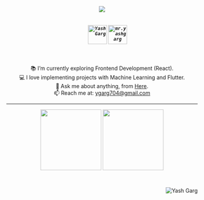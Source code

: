 <p align="center">
  <img src = "https://c.tenor.com/DSG9ZID25nsAAAAC/hello-there-general-kenobi.gif">
</p>

<h5 align="center">
  <code>
    <a href="https://www.linkedin.com/in/ygarg704/" title="LinkedIn Profile"><img align="center" src="https://img.icons8.com/cute-clipart/64/000000/linkedin.png" alt="Yash Garg" height="50" width="50" /></a></code>
  <code><a href="https://www.instagram.com/mr.yashgarg/" title="Instagram Profile"><img align="center" src="https://img.icons8.com/cute-clipart/64/000000/instagram-new.png" alt="mr.yashgarg" height="50" width="50" /></a></code>
</h5>

<br>

<p align="center">
  📚 I’m currently exploring Frontend Development (React).
  <br>
  💻 I love implementing projects with Machine Learning and Flutter.
  <br>
  💬 Ask me about anything, from <a href="https://github.com/ygarg704/ygarg704/issues" title="Issues">Here</a>.
  <br>
  📫 Reach me at: <a href="mailto:ygarg704@gmail.com">ygarg704@gmail.com</a>
</p>

<hr>

<p align=center>
    <img height=160 align="center" src="https://github-readme-stats.vercel.app/api?username=ygarg704&show_icons=true&theme=react">
    <img height=160 align="center" src="https://github-readme-stats.vercel.app/api/top-langs/?username=ygarg704&hide=css,Jupyter Notebook&layout=compact&theme=react">
</p>

<br>

<p align="right"><img src="https://komarev.com/ghpvc/?username=ygarg704&label=Profile%20views&color=0e75b6&style=flat" alt="Yash Garg" /><br>
